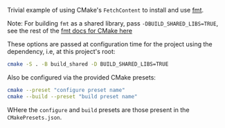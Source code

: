Trivial example of using CMake's `FetchContent` to install and use [fmt](https://github.com/fmtlib/fmt).

Note:
For building `fmt` as a shared library, pass `-DBUILD_SHARED_LIBS=TRUE`, see the rest of the [fmt docs for CMake here](https://fmt.dev/latest/usage.html)

These options are passed at configuration time for the project using the dependency, i.e, at this project's root:

```bash
cmake -S . -B build_shared -D BUILD_SHARED_LIBS=TRUE
```

Also be configured via the provided CMake presets:
```bash
cmake --preset "configure preset name"
cmake --build --preset "build preset name"
```

WHere the `configure` and `build` presets are those present in the `CMakePresets.json`.
